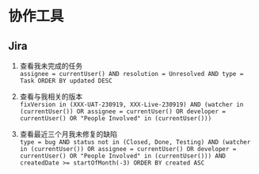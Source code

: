 # 协作工具

## Jira
1. 查看我未完成的任务<br>
`assignee = currentUser() AND resolution = Unresolved AND type = Task ORDER BY updated DESC`

2. 查看与我相关的版本<br>
`fixVersion in (XXX-UAT-230919, XXX-Live-230919) AND (watcher in (currentUser()) OR assignee = currentUser() OR developer = currentUser() OR "People Involved" in (currentUser()))`

3. 查看最近三个月我未修复的缺陷<br>
`type = bug AND status not in (Closed, Done, Testing) AND (watcher in (currentUser()) OR assignee = currentUser() OR developer = currentUser() OR "People Involved" in (currentUser())) AND createdDate >= startOfMonth(-3) ORDER BY created ASC`
